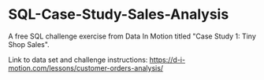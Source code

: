 # SQL-Case-Study-Sales-Analysis
A free SQL challenge exercise from Data In Motion titled "Case Study 1: Tiny Shop Sales". 

Link to data set and challenge instructions:
https://d-i-motion.com/lessons/customer-orders-analysis/ 
